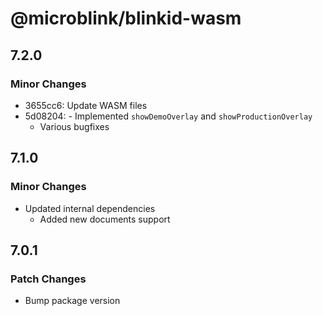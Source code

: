 # @microblink/blinkid-wasm

## 7.2.0

### Minor Changes

- 3655cc6: Update WASM files
- 5d08204: - Implemented `showDemoOverlay` and `showProductionOverlay`
  - Various bugfixes

## 7.1.0

### Minor Changes

- Updated internal dependencies
  - Added new documents support

## 7.0.1

### Patch Changes

- Bump package version
